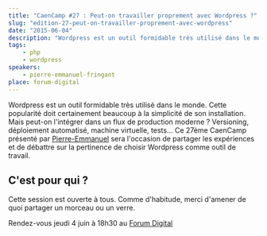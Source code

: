 ```yaml
---
title: "CaenCamp #27 : Peut-on travailler proprement avec Wordpress ?"
slug: "edition-27-peut-on-travailler-proprement-avec-wordpress"
date: "2015-06-04"
description: "Wordpress est un outil formidable très utilisé dans le monde. Mais peut-on l'intégrer dans un flux de production moderne ?"
tags:
    - php
    - wordpress
speakers:
    - pierre-emmanuel-fringant
place: forum-digital
---
```


Wordpress est un outil formidable très utilisé dans le monde. Cette popularité doit certainement
beaucoup à la simplicité de son installation. Mais peut-on l'intégrer dans un flux de production
moderne ? Versioning, déploiement automatisé, machine virtuelle, tests... Ce 27ème CaenCamp présenté
par [Pierre-Emmanuel](https://twitter.com/pefringant) sera l'occasion de partager les expériences et
de débattre sur la pertinence de choisir Wordpress comme outil de travail.

## C'est pour qui ?

Cette session est ouverte à tous. Comme d'habitude, merci d'amener de quoi partager un morceau ou un
verre.

Rendez-vous jeudi 4 juin à 18h30 au
[Forum Digital](http://forum-digital.fr/fr/acces-et-localisation-du-forum-digital-de-caen-colombelles.-gc16.html)
